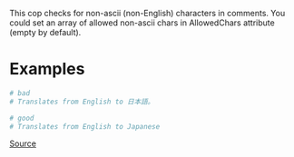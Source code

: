 
This cop checks for non-ascii (non-English) characters
in comments. You could set an array of allowed non-ascii chars in
AllowedChars attribute (empty by default).

# Examples

```ruby
# bad
# Translates from English to 日本語。

# good
# Translates from English to Japanese
```

[Source](http://www.rubydoc.info/gems/rubocop/RuboCop/Cop/Style/AsciiComments)